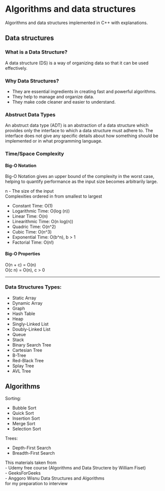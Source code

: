 # Algorithms and data structures
Algorithms and data structures implemented in C++ with explanations.

## Data structures

### What is a Data Structure? 

A data structure (DS) is a way of organizing data so that it can be used effectively.

### Why Data Structures?
* They are essential ingredients in creating fast and powerful algorithms.
* They help to manage and organize data.
* They make code cleaner and easier to understand.

### Abstruct Data Types
An abstruct data type (ADT) is an abstraction of a data structure which provides only the interface to which a data structure must adhere to. The interface does not give any specific details about how something should be implemented or in what programming language.

### Time/Space Complexity

#### Big-O Notation
Big-O Notation gives an upper bound of the complexity in the worst case, helping to quantify performance as the input size becomes arbitrarily large.

<p>n - The size of the input<br>
Complexities ordered in from smallest to largest</p>

* Constant Time: O(1)
* Logarithmic Time: O(log (n))
* Linear Time: O(n)
* Linearithmic Time: O(n log(n))
* Quadric Time: O(n^2)
* Cubic Time: O(n^3)
* Exponential Time: O(b^n), b > 1
* Factorial Time: O(n!)

#### Big-O Properties
<p>O(n + c) = O(n) </br>
O(c n) = O(n), c > 0 </p>

<hr />

### Data Structures Types:
* Static Array
* Dynamic Array
* Graph
* Hash Table
* Heap
* Singly-Linked List
* Doubly-Linked List
* Queue
* Stack
* Binary Search Tree
* Cartesian Tree
* B-Tree
* Red-Black Tree
* Splay Tree
* AVL Tree

## Algorithms

Sorting:
* Bubble Sort
* Quick Sort
* Insertion Sort
* Merge Sort
* Selection Sort

Trees:
* Depth-First Search
* Breadth-First Search


<p>This materials taken from </br>
- Udemy free course (Algorithms and Data Structere by William Fiset) </br>
- GeeksForGeeks </br>
- Anggoro Wisnu Data Structures and Algorithms </br>
for my preparation to interview </p>
